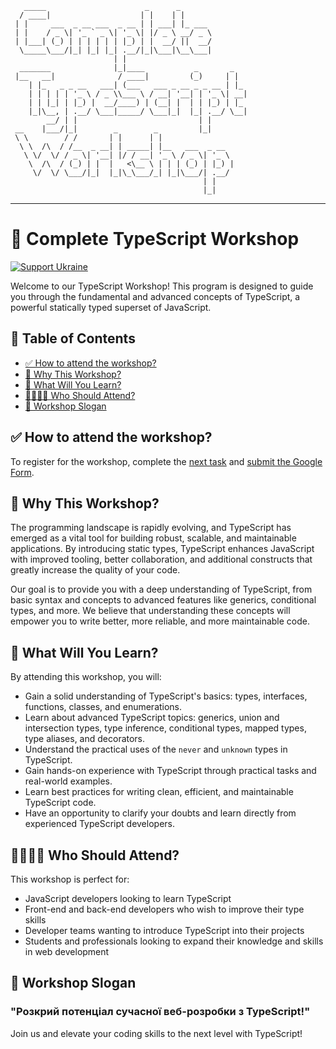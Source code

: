 ```
   _____                      _      _               
  / ____|                    | |    | |              
 | |     ___  _ __ ___  _ __ | | ___| |_ ___         
 | |    / _ \| '_ ` _ \| '_ \| |/ _ \ __/ _ \        
 | |___| (_) | | | | | | |_) | |  __/ ||  __/        
  \_____\___/|_| |_| |_| .__/|_|\___|\__\___|        
                       | |                           
  _______              |_|____           _       _   
 |__   __|              / ____|         (_)     | |  
    | |_   _ _ __   ___| (___   ___ _ __ _ _ __ | |_ 
    | | | | | '_ \ / _ \\___ \ / __| '__| | '_ \| __|
    | | |_| | |_) |  __/____) | (__| |  | | |_) | |_ 
    |_|\__, | .__/ \___|_____/ \___|_|  |_| .__/ \__|
        __/ | |                           | |        
 __    |___/|_|        _        _         |_|        
 \ \        / /       | |      | |                   
  \ \  /\  / /__  _ __| | _____| |__   ___  _ __     
   \ \/  \/ / _ \| '__| |/ / __| '_ \ / _ \| '_ \    
    \  /\  / (_) | |  |   <\__ \ | | | (_) | |_) |   
     \/  \/ \___/|_|  |_|\_\___/_| |_|\___/| .__/    
                                           | |       
                                           |_|       
```

---

# 🚀 Complete TypeScript Workshop

[![Support Ukraine](https://img.shields.io/badge/Support-Ukraine-FFD500?style=flat&labelColor=005BBB)](https://opensource.fb.com/support-ukraine)

Welcome to our TypeScript Workshop! This program is designed to guide you through the fundamental and advanced concepts of TypeScript, a powerful statically typed superset of JavaScript.

## 📖 Table of Contents

  - [✅ How to attend the workshop?](#-how-to-attend-the-workshop)
  - [🤔 Why This Workshop?](#-why-this-workshop)
  - [🧠 What Will You Learn?](#-what-will-you-learn)
  - [🙋‍♂️🙋‍♀️ Who Should Attend?](#️️-who-should-attend)
  - [🚀 Workshop Slogan](#-workshop-slogan)

## ✅ How to attend the workshop?

To register for the workshop, complete the [next task](./test/test-task.md) and [submit the Google Form](https://docs.google.com/forms/d/e/1FAIpQLSfxswHl5hr61PN1hd0w_RNbzDXfuin_NjLeb92TXDLRVb8Y7A/viewform?fbclid=PAAaZ2LgH4N3ltCEKLkgdMRwd9OGTX5MtzhDQqidcX5TLOdK-VhpsZfIKQaOQ).

## 🤔 Why This Workshop?

The programming landscape is rapidly evolving, and TypeScript has emerged as a vital tool for building robust, scalable, and maintainable applications. By introducing static types, TypeScript enhances JavaScript with improved tooling, better collaboration, and additional constructs that greatly increase the quality of your code.

Our goal is to provide you with a deep understanding of TypeScript, from basic syntax and concepts to advanced features like generics, conditional types, and more. We believe that understanding these concepts will empower you to write better, more reliable, and more maintainable code.

## 🧠 What Will You Learn?

By attending this workshop, you will:

- Gain a solid understanding of TypeScript's basics: types, interfaces, functions, classes, and enumerations.
- Learn about advanced TypeScript topics: generics, union and intersection types, type inference, conditional types, mapped types, type aliases, and decorators.
- Understand the practical uses of the `never` and `unknown` types in TypeScript.
- Gain hands-on experience with TypeScript through practical tasks and real-world examples.
- Learn best practices for writing clean, efficient, and maintainable TypeScript code.
- Have an opportunity to clarify your doubts and learn directly from experienced TypeScript developers.

## 🙋‍♂️🙋‍♀️ Who Should Attend?

This workshop is perfect for:

- JavaScript developers looking to learn TypeScript
- Front-end and back-end developers who wish to improve their type skills
- Developer teams wanting to introduce TypeScript into their projects
- Students and professionals looking to expand their knowledge and skills in web development

## 🚀 Workshop Slogan

### "Розкрий потенціал сучасної веб-розробки з TypeScript!"

Join us and elevate your coding skills to the next level with TypeScript!
